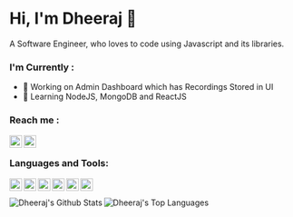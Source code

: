 # Hi, I'm Dheeraj 👋
A Software Engineer, who loves to code using Javascript and its libraries.

### I'm Currently :
- 🔭 Working on Admin Dashboard which has Recordings Stored in UI
- 🌱 Learning NodeJS, MongoDB and ReactJS

### Reach me :
<a href="https://www.linkedin.com/in/dheeraj-gumudavelli/">
<img align="left" alt="Dheeraj G | LinkedIn" width="22px" src="https://cdn.jsdelivr.net/npm/simple-icons@v3/icons/linkedin.svg" />
</a>

<a href="https://twitter.com/Dheeraj37086597">
<img align="left" alt="Dheeraj G | Twitter" width="22px" src="https://cdn.jsdelivr.net/npm/simple-icons@v3/icons/twitter.svg" />
</a>

<br>

### Languages and Tools:
<img align="left" alt="Vs Code" height = "22px" src="https://upload.wikimedia.org/wikipedia/commons/f/f3/Visual_Studio_Code_0.10.1_icon.png">
<img align="left" alt="Nodejs" height = "22px" src="https://upload.wikimedia.org/wikipedia/commons/6/67/NodeJS.png">
<img align="left" alt="ReactJs" height = "22px" src="https://upload.wikimedia.org/wikipedia/commons/e/e0/React.png">
<img align="left" alt="MongoDB" height = "22px" src="https://upload.wikimedia.org/wikipedia/commons/9/93/MongoDB_Logo.svg">
<img align="left" alt="HTML5" height = "22px" src="https://upload.wikimedia.org/wikipedia/commons/6/61/HTML5_logo_and_wordmark.svg">
<img align="left" alt="CSS3" height = "22px" src="https://upload.wikimedia.org/wikipedia/commons/d/d5/CSS3_logo_and_wordmark.svg">
<br> <br>

<img align="left" alt="Dheeraj's Github Stats" src="https://github-readme-stats.codestackr.vercel.app/api?username=dheeraj-95&show_icons=true&hide_border=true&theme=radical"/>
<img align="left" alt="Dheeraj's Top Languages" src="https://github-readme-stats.vercel.app/api/top-langs/?username=dheeraj-95&layout=compact" />
